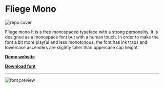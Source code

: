 #  Fliege Mono

![repo cover](cover.png)

Fliege mono It is a free monospaced typeface with a strong personality. It is designed as a monospace font but with a human touch. In order to make the font a bit more playful and less monotonous, the font has ink traps and lowercase ascenders are slightly taller than uppercase cap height.

<!-- download font -->
**[Demo website](https://pavellaptev.github.io/Fliege-mono/)**

**[Download font](https://github.com/PavelLaptev/Fliege-mono/raw/refs/heads/main/font/Fliege-mono.zip)**

---

![font preview](preview.png)
